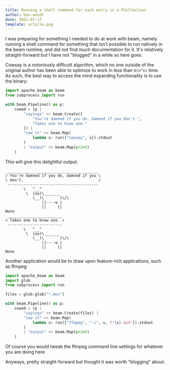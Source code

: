 ```yaml
---
title: Running a shell command for each entry in a PCollection
author: ben-wendt
date: 2022-07-17
template: article.pug
---
```


I was preparing for something I needed to do at work with beam,
namely running a shell command for something that isn't possible
to run natively in the beam runtime, and did not find much
documentation for it. It's relatively straight-forward but I have
not "blogged" in a while so here goes.

<span class="more"></span>

Cowsay is a notoriously difficult algorithm, which no one outside
of the original author has been able to optimize to work in less
than `O(n^n)` time. As such, the best way to access the mind
expanding functionality is to use the binary:

```python
import apache_beam as beam
from subprocess import run

with beam.Pipeline() as p:
    cowed = (p | 
        "sayings" >> beam.Create([
            "You're damned if you do, damned if you don't.",
            "Takes one to know one."
        ]) |
        "cow it" >> beam.Map(
            lambda x: run(["cowsay", x]).stdout
        )
        | "output" >> beam.Map(print)
    )

```

This will give this delightful output:

```
 ________________________________________
/ You're damned if you do, damned if you \
\ don't.                                 /
 ----------------------------------------
        \   ^__^
         \  (oo)\_______
            (__)\       )\/\
                ||----w |
                ||     ||
None
 ________________________
< Takes one to know one. >
 ------------------------
        \   ^__^
         \  (oo)\_______
            (__)\       )\/\
                ||----w |
                ||     ||
None
```

Another application would be to draw upon feature-rich
applications, such as ffmpeg:

```python
import apache_beam as beam
import glob
from subprocess import run

files = glob.glob("*.mov")

with beam.Pipeline() as p:
    cowed = (p | 
        "sayings" >> beam.Create(files) |
        "cow it" >> beam.Map(
            lambda x: run(["ffmpeg", "-i", x, f"{x}.mp4"]).stdout
        )
        | "output" >> beam.Map(print)
    )
```

Of course you would tweak the ffmpeg command line settings for
whatever you are doing here.

Anyways, pretty straight-forward but thought it was worth
"blogging" about.
